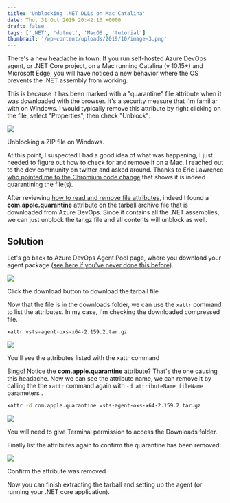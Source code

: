 ```yaml
---
title: 'Unblocking .NET DLLs on Mac Catalina'
date: Thu, 31 Oct 2019 20:42:10 +0000
draft: false
tags: ['.NET', 'dotnet', 'MacOS', 'tutorial']
thumbnail: '/wp-content/uploads/2019/10/image-3.png'
---
```


There's a new headache in town. If you run self-hosted Azure DevOps agent, or .NET Core project, on a Mac running Catalina (v 10.15+) and Microsoft Edge, you will have noticed a new behavior where the OS prevents the .NET assembly from working.

This is because it has been marked with a "quarantine" file attribute when it was downloaded with the browser. It's a security measure that I'm familiar with on Windows. I would typically remove this attribute by right clicking on the file, select "Properties", then check "Unblock":

![](/wp-content/uploads/2019/10/image-5.png)

Unblocking a ZIP file on Windows.

At this point, I suspected I had a good idea of what was happening, I just needed to figure out how to check for and remove it on a Mac. I reached out to the dev community on twitter and asked around. Thanks to Eric Lawrence [who pointed me to the Chromium code change](https://twitter.com/ericlaw/status/1189655083354476544) that shows it is indeed quarantining the file(s).

After reviewing [how to read and remove file attributes](http://osxdaily.com/2018/05/03/view-remove-extended-attributes-file-mac/), indeed I found a **com.apple.quarantine** attribute on the tarball archive file that is downloaded from Azure DevOps. Since it contains all the .NET assemblies, we can just unblock the tar.gz file and all contents will unblock as well.

Solution
--------

Let's go back to Azure DevOps Agent Pool page, where you download your agent package ([see here if you've never done this before](https://docs.microsoft.com/en-us/azure/devops/pipelines/agents/v2-osx?view=azure-devops)).

![](/wp-content/uploads/2019/10/image-1.png)

Click the download button to download the tarball file

Now that the file is in the downloads folder, we can use the `xattr` command to list the attributes. In my case, I'm checking the downloaded compressed file.

```bash
xattr vsts-agent-oxs-x64-2.159.2.tar.gz
```

![](/wp-content/uploads/2019/10/image-2.png)

You'll see the attributes listed with the xattr command

Bingo! Notice the **com.apple.quarantine** attribute? That's the one causing this headache. Now we can see the attribute name, we can remove it by calling the the `xattr` command again with `-d attributeName fileName` parameters .

```bash
xattr -d com.apple.quarantine vsts-agent-oxs-x64-2.159.2.tar.gz
```

![](/wp-content/uploads/2019/10/image-3.png)

You will need to give Terminal permission to access the Downloads folder.

Finally list the attributes again to confirm the quarantine has been removed:

![](/wp-content/uploads/2019/10/image-4.png)

Confirm the attribute was removed

Now you can finish extracting the tarball and setting up the agent (or running your .NET core application).
